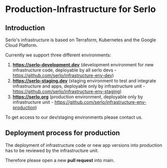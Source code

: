 # Production-Infrastructure for Serlo

## Introduction
Serlo's infrastructure is based on Terraform, Kubernetes and the Google Cloud Platform.

Currently we support three different environments:

1. **https://serlo-development.dev** (development environment for new infrastructure code, deployable by all serlo devs - https://github.com/serlo/infrastructure-env-dev)
2. **https://serlo-staging.dev** (staging environment to test and integrate infrastructure and apps, deployable only by infrastructure unit - https://github.com/serlo/infrastructure-env-staging)
3. **https://serlo.org** (production environment, deployable only by infrastructure unit - https://github.com/serlo/infrastructure-env-production)

To get access to our dev/staging environments please contact us.

## Deployment process for production

The deployment of infrastructure code or new app versions into production has to be reviewed by the infrastructure unit.

Therefore please open a new **pull request** into main.
